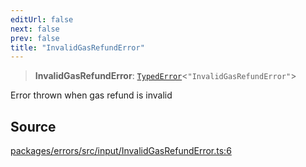 ```yaml
---
editUrl: false
next: false
prev: false
title: "InvalidGasRefundError"
---
```


> **InvalidGasRefundError**: [`TypedError`](/reference/tevm/errors/type-aliases/typederror/)\<`"InvalidGasRefundError"`\>

Error thrown when gas refund is invalid

## Source

[packages/errors/src/input/InvalidGasRefundError.ts:6](https://github.com/evmts/tevm-monorepo/blob/main/packages/errors/src/input/InvalidGasRefundError.ts#L6)
